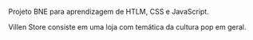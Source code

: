 Projeto BNE para aprendizagem de HTLM, CSS e JavaScript.

Villen Store consiste em uma loja com temática da cultura pop em geral.
